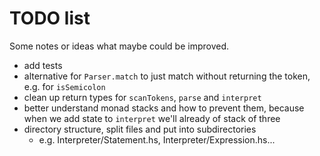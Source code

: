# TODO list

Some notes or ideas what maybe could be improved.

- add tests
- alternative for `Parser.match` to just match without returning the token, e.g.
  for `isSemicolon`
- clean up return types for `scanTokens`, `parse` and `interpret`
- better understand monad stacks and how to prevent them, because when we add
  state to `interpret` we'll already of stack of three
- directory structure, split files and put into subdirectories
  - e.g. Interpreter/Statement.hs, Interpreter/Expression.hs...
